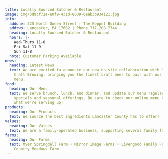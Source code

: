 ```yaml
---
title: Locally Sourced Butcher & Restaurant
image: img/5d9cf72e-e0f9-431d-8609-6eab3b934121.jpg
info:
  addone: 325 North Queen Street | The Keppel Building
  addtwo: Lancaster, PA 17602 | Phone 717-208-7344
  heading: Locally Sourced Butcher & Restaurant
  hours: |-
    Wed-Thurs 11-8
    Fri-Sat 11-9
    Sun 11-8
  note: Customer Parking Available
news:
  heading: Latest News
  text: We are excited to announce our new on-site collaboration with Mad Chef
    Craft Brewing, bringing you the finest craft beer to pair with our food
    menu.
food:
  heading: Our Menu
  text: We serve brunch, lunch, and dinner, and update our menu regularly with
    specials and seasonal offerings. Be sure to check our online menu to see
    what we're serving up!
products:
  heading: Our Products
  text: We source the best ingredients Lancaster County has to offer!
values:
  heading: Our Values
  text: We are a family-operated business, supporting several family farms.
farms:
  heading: Our Farms
  text: Myer Springdell Farm • Mirror Image Farms • Livengood Family Farm •
    Country Meadows Farm
---
```

